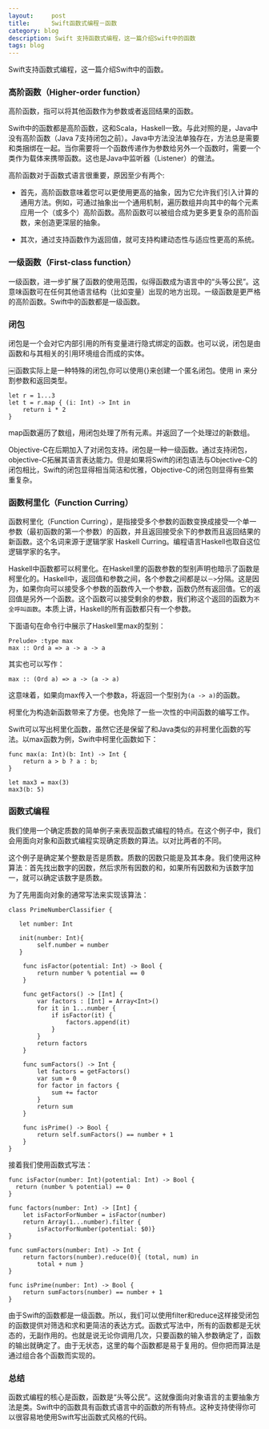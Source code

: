 ```yaml
---
layout:     post
title:      Swift函数式编程－函数
category: blog
description: Swift 支持函数式编程，这一篇介绍Swift中的函数
tags: blog
---
```


Swift支持函数式编程，这一篇介绍Swift中的函数。

### 高阶函数（Higher-order function）

高阶函数，指可以将其他函数作为参数或者返回结果的函数。

Swift中的函数都是高阶函数，这和Scala，Haskell一致。与此对照的是，Java中没有高阶函数（Java 7支持闭包之前）。Java中方法没法单独存在，方法总是需要和类捆绑在一起。当你需要将一个函数传递作为参数给另外一个函数时，需要一个类作为载体来携带函数。这也是Java中监听器（Listener）的做法。

高阶函数对于函数式语言很重要，原因至少有两个:

- 首先，高阶函数意味着您可以更使用更高的抽象，因为它允许我们引入计算的通用方法。例如，可通过抽象出一个通用机制，遍历数组并向其中的每个元素应用一个（或多个）高阶函数。高阶函数可以被组合成为更多更复杂的高阶函数，来创造更深层的抽象。

- 其次，通过支持函数作为返回值，就可支持构建动态性与适应性更高的系统。

### 一级函数（First-class function）

一级函数，进一步扩展了函数的使用范围，似得函数成为语言中的“头等公民”。这意味函数可在任何其他语言结构（比如变量）出现的地方出现。一级函数是更严格的高阶函数。Swift中的函数都是一级函数。

### 闭包

闭包是一个会对它内部引用的所有变量进行隐式绑定的函数。也可以说，闭包是由函数和与其相关的引用环境组合而成的实体。

￼函数实际上是一种特殊的闭包,你可以使用{}来创建一个匿名闭包。使用 in 来分割参数和返回类型。

	let r = 1...3
	let t = r.map { (i: Int) -> Int in
  		return i * 2
	}

map函数遍历了数组，用闭包处理了所有元素。并返回了一个处理过的新数组。

Objective-C在后期加入了对闭包支持。闭包是一种一级函数。通过支持闭包，objective-C拓展其语言表达能力。但是如果将Swift的闭包语法与Objective-C的闭包相比，Swift的闭包显得相当简洁和优雅，Objective-C的闭包则显得有些繁重复杂。

### 函数柯里化（Function Curring）

函数柯里化（Function Curring），是指接受多个参数的函数变换成接受一个单一参数（最初函数的第一个参数）的函数，并且返回接受余下的参数而且返回结果的新函数。这个名词来源于逻辑学家 Haskell Curring。编程语言Haskell也取自这位逻辑学家的名字。

Haskell中函数都可以柯里化。在Haskell里的函数参数的型别声明也暗示了函数是柯里化的。Haskell中，返回值和参数之间，各个参数之间都是以`－>`分隔。这是因为，如果你向可以接受多个参数的函数传入一个参数，函数仍然有返回值。它的返回值是另外一个函数。这个函数可以接受剩余的参数，我们称这个返回的函数为`不全呼叫函数`。本质上讲，Haskell的所有函数都只有一个参数。

下面语句在命令行中展示了Haskell里max的型别：

	Prelude> :type max
	max :: Ord a => a -> a -> a

其实也可以写作：

	max :: (Ord a) => a -> (a -> a)

这意味着，如果向max传入一个参数a，将返回一个型别为`(a -> a)`的函数。

柯里化为构造新函数带来了方便。也免除了一些一次性的中间函数的编写工作。

Swift可以写出柯里化函数，虽然它还是保留了和Java类似的非柯里化函数的写法。以max函数为例，Swift中柯里化函数如下：

	func max(a: Int)(b: Int) -> Int {
 		return a > b ? a : b;
	}

	let max3 = max(3)
	max3(b: 5)

### 函数式编程

我们使用一个确定质数的简单例子来表现函数式编程的特点。在这个例子中，我们会用面向对象和函数式编程实现确定质数的算法。以对比两者的不同。

这个例子是确定某个整数是否是质数。质数的因数只能是及其本身。我们使用这种算法：首先找出数字的因数，然后求所有因数的和，如果所有因数和为该数字加一，就可以确定该数字是质数。

为了先用面向对象的通常写法来实现该算法：

	class PrimeNumberClassifier {

	   let number: Int

  	   init(number: Int){
    		self.number = number
  	   }

  		func isFactor(potential: Int) -> Bool {
    		return number % potential == 0
	  	}

  		func getFactors() -> [Int] {
    		var factors : [Int] = Array<Int>()
    		for it in 1...number {
      			if isFactor(it) {
        			factors.append(it)
      			}
    		}
    		return factors
  		}

  		func sumFactors() -> Int {
    		let factors = getFactors()
    		var sum = 0
    		for factor in factors {
      			sum += factor
    		}
    		return sum
  		}

  		func isPrime() -> Bool {
    		return self.sumFactors() == number + 1
  		}
	}

接着我们使用函数式写法：

	func isFactor(number: Int)(potential: Int) -> Bool {
	  return (number % potential) == 0
	}

	func factors(number: Int) -> [Int] {
  		let isFactorForNumber = isFactor(number)
  		return Array(1...number).filter {
  			isFactorForNumber(potential: $0)}
	}

	func sumFactors(number: Int) -> Int {
  		return factors(number).reduce(0){ (total, num) in 
  			total + num }
	}

	func isPrime(number: Int) -> Bool {
  		return sumFactors(number) == number + 1
	}

由于Swift的函数都是一级函数。所以，我们可以使用filter和reduce这样接受闭包的函数提供对筛选和求和更简洁的表达方式。函数式写法中，所有的函数都是无状态的，无副作用的。也就是说无论你调用几次，只要函数的输入参数确定了，函数的输出就确定了。由于无状态，这里的每个函数都是易于复用的。但你把而算法是通过组合各个函数而实现的。


### 总结

函数式编程的核心是函数，函数是“头等公民”。这就像面向对象语言的主要抽象方法是类。Swift中的函数具有函数式语言中的函数的所有特点。这种支持使得你可以很容易地使用Swift写出函数式风格的代码。
